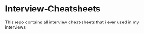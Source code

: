 # Interview-Cheatsheets
 This repo contains all interview cheat-sheets that i ever used in my interviews
